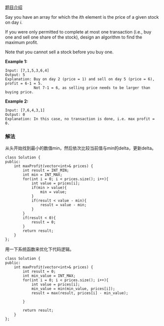 [题目介绍](https://leetcode.com/problems/best-time-to-buy-and-sell-stock/)

Say you have an array for which the *i*th element is the price of a given stock on day *i*.

If you were only permitted to complete at most one transaction (i.e., buy one and sell one share of the stock), design an algorithm to find the maximum profit.

Note that you cannot sell a stock before you buy one.

**Example 1:**

```
Input: [7,1,5,3,6,4]
Output: 5
Explanation: Buy on day 2 (price = 1) and sell on day 5 (price = 6), profit = 6-1 = 5.
             Not 7-1 = 6, as selling price needs to be larger than buying price.
```

**Example 2:**

```
Input: [7,6,4,3,1]
Output: 0
Explanation: In this case, no transaction is done, i.e. max profit = 0.
```



### 解法

从头开始找到最小的数值min，然后依次比较当前值与min的delta，更新delta。

```
class Solution {
public:
    int maxProfit(vector<int>& prices) {
        int result = INT_MIN;
        int min = INT_MAX;
        for(int i = 0; i < prices.size(); i++){
            int value = prices[i];
            if(min > value){
                min = value;
            }
            if(result < value - min){
                result = value - min;
            }
        }
        if(result < 0){
            result = 0;
        }
        return result;
    }
};
```



用一下系统函数来优化下代码逻辑。

```
class Solution {
public:
    int maxProfit(vector<int>& prices) {
        int result = 0;
        int min_value = INT_MAX;
        for(int i = 0; i < prices.size(); i++){
            int value = prices[i];
            min_value = min(min_value, prices[i]);
            result = max(result, prices[i] - min_value);
            
        }
       
        return result;
    }
};
```

